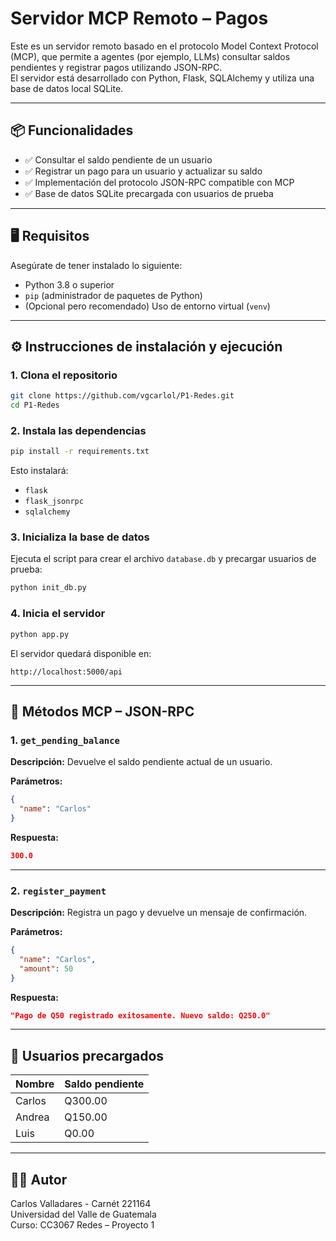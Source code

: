# Servidor MCP Remoto – Pagos

Este es un servidor remoto basado en el protocolo Model Context Protocol (MCP), que permite a agentes (por ejemplo, LLMs) consultar saldos pendientes y registrar pagos utilizando JSON-RPC.  
El servidor está desarrollado con Python, Flask, SQLAlchemy y utiliza una base de datos local SQLite.

---

## 📦 Funcionalidades

- ✅ Consultar el saldo pendiente de un usuario
- ✅ Registrar un pago para un usuario y actualizar su saldo
- ✅ Implementación del protocolo JSON-RPC compatible con MCP
- ✅ Base de datos SQLite precargada con usuarios de prueba

---

## 🖥️ Requisitos

Asegúrate de tener instalado lo siguiente:

- Python 3.8 o superior
- `pip` (administrador de paquetes de Python)
- (Opcional pero recomendado) Uso de entorno virtual (`venv`)

---

## ⚙️ Instrucciones de instalación y ejecución

### 1. Clona el repositorio

```bash
git clone https://github.com/vgcarlol/P1-Redes.git
cd P1-Redes
```

### 2. Instala las dependencias

```bash
pip install -r requirements.txt
```

Esto instalará:
- `flask`
- `flask_jsonrpc`
- `sqlalchemy`

### 3. Inicializa la base de datos

Ejecuta el script para crear el archivo `database.db` y precargar usuarios de prueba:

```bash
python init_db.py
```

### 4. Inicia el servidor

```bash
python app.py
```

El servidor quedará disponible en:

```
http://localhost:5000/api
```

---

## 🔁 Métodos MCP – JSON-RPC

### 1. `get_pending_balance`

**Descripción:** Devuelve el saldo pendiente actual de un usuario.

**Parámetros:**
```json
{
  "name": "Carlos"
}
```

**Respuesta:**
```json
300.0
```

---

### 2. `register_payment`

**Descripción:** Registra un pago y devuelve un mensaje de confirmación.

**Parámetros:**
```json
{
  "name": "Carlos",
  "amount": 50
}
```

**Respuesta:**
```json
"Pago de Q50 registrado exitosamente. Nuevo saldo: Q250.0"
```

---

## 🧪 Usuarios precargados

| Nombre  | Saldo pendiente |
|---------|------------------|
| Carlos  | Q300.00          |
| Andrea  | Q150.00          |
| Luis    | Q0.00            |

---

## 🧑‍💻 Autor

Carlos Valladares - Carnét 221164  
Universidad del Valle de Guatemala  
Curso: CC3067 Redes – Proyecto 1
